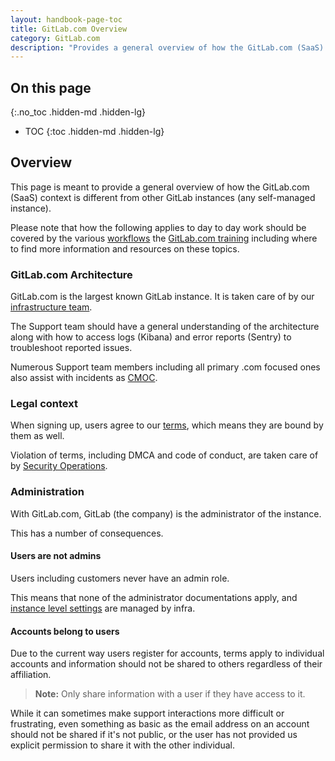 ```yaml
---
layout: handbook-page-toc
title: GitLab.com Overview
category: GitLab.com
description: "Provides a general overview of how the GitLab.com (SaaS) context is different from other GitLab instances for Support Engineering"
---
```


## On this page
{:.no_toc .hidden-md .hidden-lg}

- TOC
{:toc .hidden-md .hidden-lg}

## Overview

This page is meant to provide a general overview of how the GitLab.com (SaaS) context is different from other GitLab instances (any self-managed instance).

Please note that how the following applies to day to day work should be covered by the various [workflows](index.html) the [GitLab.com training](https://gitlab.com/gitlab-com/support/support-training/-/blob/master/.gitlab/issue_templates/GitLab-com-Basics.md) including where to find more information and resources on these topics.

### GitLab.com Architecture

GitLab.com is the largest known GitLab instance. It is taken care of by our [infrastructure team](/handbook/engineering/infrastructure/).

The Support team should have a general understanding of the architecture along with how to access logs (Kibana) and error reports (Sentry) to troubleshoot reported issues.

Numerous Support team members including all primary .com focused ones also assist with incidents as [CMOC](cmoc_workflows.html).

### Legal context

When signing up, users agree to our [terms](/terms), which means they are bound by them as well.

Violation of terms, including DMCA and code of conduct, are taken care of by [Security Operations](https://about.gitlab.com/handbook/engineering/security/operations/).

### Administration

With GitLab.com, GitLab (the company) is the administrator of the instance.

This has a number of consequences.

#### Users are not admins

Users including customers never have an admin role.

This means that none of the administrator documentations apply, and [instance level settings](https://docs.gitlab.com/ee/user/gitlab_com/) are managed by infra.

#### Accounts belong to users

Due to the current way users register for accounts, terms apply to individual accounts and information should not be shared to others regardless of their affiliation.

> **Note:** Only share information with a user if they have access to it.

While it can sometimes make support interactions more difficult or frustrating, even something as basic as the email address on an account should not be shared if it's not public, or the user has not provided us explicit permission to share it with the other individual.
